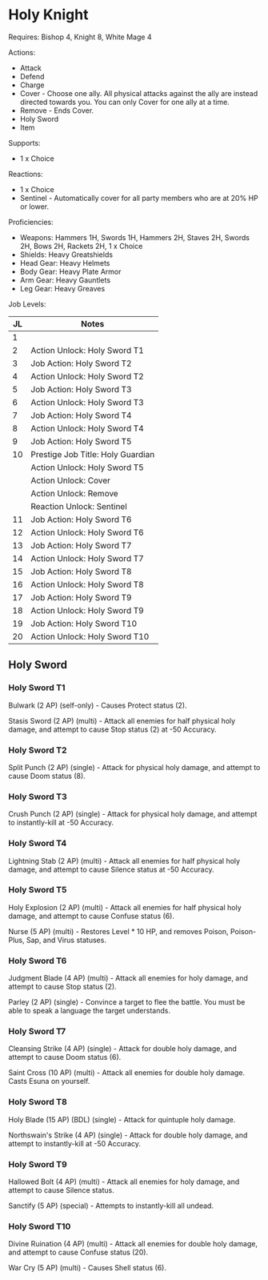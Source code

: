 # Holy Knight

Requires: Bishop 4, Knight 8, White Mage 4

Actions:

- Attack
- Defend
- Charge
- Cover - Choose one ally. All physical attacks against the ally are instead directed towards you. You can only Cover for one ally at a time.
- Remove - Ends Cover.
- Holy Sword
- Item

Supports:

- 1 x Choice

Reactions:

- 1 x Choice
- Sentinel - Automatically cover for all party members who are at 20% HP or lower.

Proficiencies:

- Weapons: Hammers 1H, Swords 1H, Hammers 2H, Staves 2H, Swords 2H, Bows 2H, Rackets 2H, 1 x Choice
- Shields: Heavy Greatshields
- Head Gear: Heavy Helmets
- Body Gear: Heavy Plate Armor
- Arm Gear: Heavy Gauntlets
- Leg Gear: Heavy Greaves

Job Levels:

| JL | Notes |
| --- | --- |
| 1 | 
| 2 | Action Unlock: Holy Sword T1
| 3 | Job Action: Holy Sword T2
| 4 | Action Unlock: Holy Sword T2
| 5 | Job Action: Holy Sword T3
| 6 | Action Unlock: Holy Sword T3
| 7 | Job Action: Holy Sword T4
| 8 | Action Unlock: Holy Sword T4
| 9 | Job Action: Holy Sword T5
| 10 | Prestige Job Title: Holy Guardian
|    | Action Unlock: Holy Sword T5
|    | Action Unlock: Cover
|    | Action Unlock: Remove
|    | Reaction Unlock: Sentinel
| 11 | Job Action: Holy Sword T6
| 12 | Action Unlock: Holy Sword T6
| 13 | Job Action: Holy Sword T7
| 14 | Action Unlock: Holy Sword T7
| 15 | Job Action: Holy Sword T8
| 16 | Action Unlock: Holy Sword T8
| 17 | Job Action: Holy Sword T9
| 18 | Action Unlock: Holy Sword T9
| 19 | Job Action: Holy Sword T10
| 20 | Action Unlock: Holy Sword T10

## Holy Sword

### Holy Sword T1

Bulwark (2 AP) (self-only) - Causes Protect status (2).

Stasis Sword (2 AP) (multi) - Attack all enemies for half physical holy damage, and attempt to cause Stop status (2) at -50 Accuracy.

### Holy Sword T2

Split Punch (2 AP) (single) - Attack for physical holy damage, and attempt to cause Doom status (8).

### Holy Sword T3

Crush Punch (2 AP) (single) - Attack for physical holy damage, and attempt to instantly-kill at -50 Accuracy.

### Holy Sword T4

Lightning Stab (2 AP) (multi) - Attack all enemies for half physical holy damage, and attempt to cause Silence status at -50 Accuracy.

### Holy Sword T5

Holy Explosion (2 AP) (multi) - Attack all enemies for half physical holy damage, and attempt to cause Confuse status (6).

Nurse (5 AP) (multi) - Restores Level * 10 HP, and removes Poison, Poison-Plus, Sap, and Virus statuses.

### Holy Sword T6

Judgment Blade (4 AP) (multi) - Attack all enemies for holy damage, and attempt to cause Stop status (2).

Parley (2 AP) (single) - Convince a target to flee the battle. You must be able to speak a language the target understands.

### Holy Sword T7

Cleansing Strike (4 AP) (single) - Attack for double holy damage, and attempt to cause Doom status (6).

Saint Cross (10 AP) (multi) - Attack all enemies for double holy damage. Casts Esuna on yourself.

### Holy Sword T8

Holy Blade (15 AP) (BDL) (single) - Attack for quintuple holy damage.

Northswain's Strike (4 AP) (single) - Attack for double holy damage, and attempt to instantly-kill at -50 Accuracy.

### Holy Sword T9

Hallowed Bolt (4 AP) (multi) - Attack all enemies for holy damage, and attempt to cause Silence status.

Sanctify (5 AP) (special) - Attempts to instantly-kill all undead.

### Holy Sword T10

Divine Ruination (4 AP) (multi) - Attack all enemies for double holy damage, and attempt to cause Confuse status (20).

War Cry (5 AP) (multi) - Causes Shell status (6).
